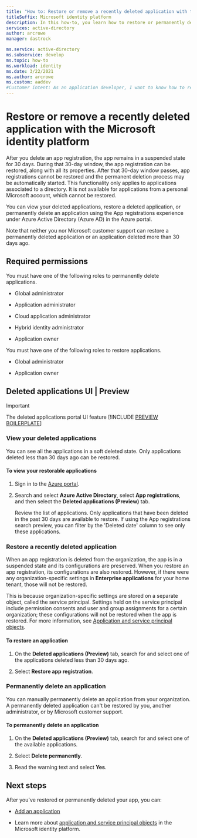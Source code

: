 ```yaml
---
title: "How to: Restore or remove a recently deleted application with the Microsoft identity platform | Azure"
titleSuffix: Microsoft identity platform
description: In this how-to, you learn how to restore or permanently delete a recently deleted application registered with the Microsoft identity platform.
services: active-directory
author: arcrowe
manager: dastrock

ms.service: active-directory
ms.subservice: develop
ms.topic: how-to
ms.workload: identity
ms.date: 3/22/2021
ms.author: arcrowe
ms.custom: aaddev
#Customer intent: As an application developer, I want to know how to restore or permanently delete my recently deleted application from the Microsoft identity platform.
---
```


# Restore or remove a recently deleted application with the Microsoft identity platform
After you delete an app registration, the app remains in a suspended state for 30 days. During that 30-day window, the app registration can be restored, along with all its properties. After that 30-day window passes, app registrations cannot be restored and the permanent deletion process may be automatically started.  This functionality only applies to applications associated to a directory.  It is not available for applications from a personal Microsoft account, which cannot be restored.

You can view your deleted applications, restore a deleted application, or permanently delete an application using the App registrations experience under Azure Active Directory (Azure AD) in the Azure portal.

Note that neither you nor Microsoft customer support can restore a permanently deleted application or an application deleted more than 30 days ago.

## Required permissions
You must have one of the following roles to permanently delete applications.

- Global administrator

- Application administrator

- Cloud application administrator

- Hybrid identity administrator

- Application owner

You must have one of the following roles to restore applications.

- Global administrator

- Application owner

## Deleted applications UI | Preview

> [!IMPORTANT]
> The deleted applications portal UI feature [!INCLUDE [PREVIEW BOILERPLATE](../../../includes/active-directory-develop-preview.md)]

### View your deleted applications
You can see all the applications in a soft deleted state.  Only applications deleted less than 30 days ago can be restored.

#### To view your restorable applications
1. Sign in to the [Azure portal](https://portal.azure.com/).

2. Search and select **Azure Active Directory**, select **App registrations**, and then select the **Deleted applications (Preview)** tab.

    Review the list of applications. Only applications that have been deleted in the past 30 days are available to restore. If using the App registrations search preview, you can filter by the 'Deleted date' column to see only these applications.

### Restore a recently deleted application

When an app registration is deleted from the organization, the app is in a suspended state and its configurations are preserved. When you restore an app registration, its configurations are also restored.  However, if there were any organization-specific settings in **Enterprise applications** for your home tenant, those will not be restored.  

This is because organization-specific settings are stored on a separate object, called the service principal.  Settings held on the service principal include permission consents and user and group assignments for a certain organization; these configurations will not be restored when the app is restored. For more information, see [Application and service principal objects](app-objects-and-service-principals.md). 


#### To restore an application
1. On the **Deleted applications (Preview)** tab, search for and select one of the applications deleted less than 30 days ago.

2. Select **Restore app registration**.

### Permanently delete an application
You can manually permanently delete an application from your organization. A permanently deleted application can't be restored by you, another administrator, or by Microsoft customer support.

#### To permanently delete an application

1. On the **Deleted applications (Preview)** tab, search for and select one of the available applications.

2. Select **Delete permanently**.

3. Read the warning text and select **Yes**.

## Next steps
After you've restored or permanently deleted your app, you can:

- [Add an application](quickstart-register-app.md)

- Learn more about [application and service principal objects](app-objects-and-service-principals.md) in the Microsoft identity platform.
